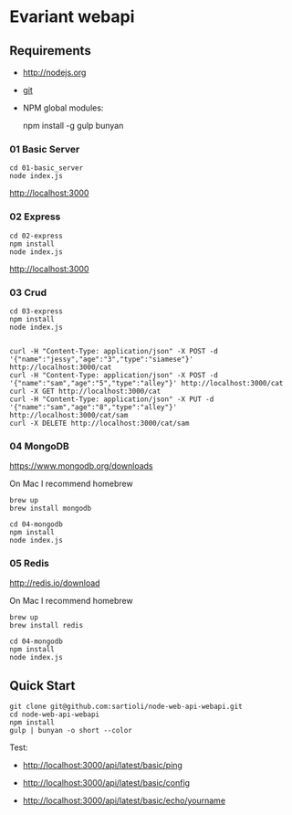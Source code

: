 # Evariant webapi

## Requirements

- <http://nodejs.org>

- [git](http://git-scm.com/downloads)

- NPM global modules:

    npm install -g gulp bunyan

### 01 Basic Server

    cd 01-basic_server
    node index.js

<http://localhost:3000>

### 02 Express

    cd 02-express
    npm install
    node index.js

<http://localhost:3000>

### 03 Crud

    cd 03-express
    npm install
    node index.js


    curl -H "Content-Type: application/json" -X POST -d '{"name":"jessy","age":"3","type":"siamese"}' http://localhost:3000/cat
    curl -H "Content-Type: application/json" -X POST -d '{"name":"sam","age":"5","type":"alley"}' http://localhost:3000/cat
    curl -X GET http://localhost:3000/cat
    curl -H "Content-Type: application/json" -X PUT -d '{"name":"sam","age":"8","type":"alley"}' http://localhost:3000/cat/sam
    curl -X DELETE http://localhost:3000/cat/sam


### 04 MongoDB

<https://www.mongodb.org/downloads>

On Mac I recommend homebrew

    brew up
    brew install mongodb

    cd 04-mongodb
    npm install
    node index.js

### 05 Redis

<http://redis.io/download>

On Mac I recommend homebrew

    brew up
    brew install redis

    cd 04-mongodb
    npm install
    node index.js




## Quick Start

    git clone git@github.com:sartioli/node-web-api-webapi.git
    cd node-web-api-webapi
    npm install
    gulp | bunyan -o short --color

Test:

- <http://localhost:3000/api/latest/basic/ping>

- <http://localhost:3000/api/latest/basic/config>

- <http://localhost:3000/api/latest/basic/echo/yourname>
